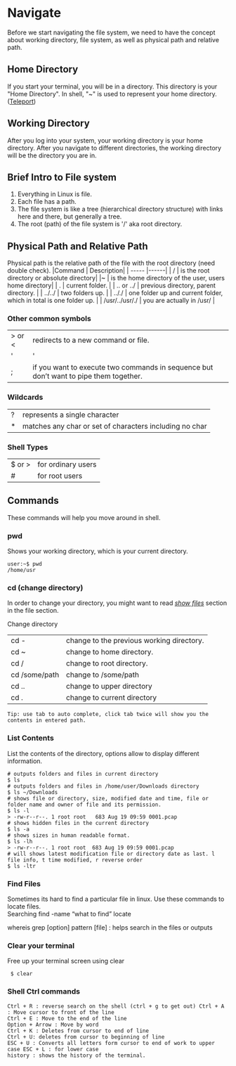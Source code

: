 # Navigate
Before we start navigating the file system, we need to have the concept about working directory, file system, as well as physical path and relative path.

## Home Directory
If you start your terminal, you will be in a directory. This directory is your "Home Directory". 
In shell, "~" is used to represent your home directory. 
([Teleport](http://www.linfo.org/home_directory.html))

## Working Directory
After you log into your system, your working directory is your home directory. 
After you navigate to different directories, the working directory will be the directory you are in.   

## Brief Intro to File system
1. Everything in Linux is file.
2. Each file has a path.
3. The file system is like a tree (hierarchical directory structure) with links here and there, but generally a tree.
4. The root (path) of the file system is '/' aka root directory.

## Physical Path and Relative Path
Physical path is the relative path of the file with the root directory (need double check).
|Command | Description|
| ----- |------|
| / | is the root directory or absolute directory|
|~ | is the home directory of the user, users home directory|
| . | current folder. |
| .. or ../ | previous directory, parent directory. |
| ../../ | two folders up. |
| .././ | one folder up and current folder, which in total is one folder up. |
| /usr/../usr/./ | you are actually in /usr/ |

### Other common symbols
| | |
|-|-|
| > or < | redirects to a new command or file. |
| '|' |is pipe to a new command. Output as input. |
| ; | if you want to execute two commands in sequence but don’t want to pipe them together.|

### Wildcards
| | |
|-|-|
| ? | represents a single character|
|* | matches any char or set of characters including no char |

### Shell Types
| | |
|-|-|
| $ or > |for ordinary users |
| # | for root users|

## Commands
These commands will help you move around in shell.
### pwd
Shows your working directory, which is your current directory.

```
user:~$ pwd
/home/usr
```

### cd (change directory)
In order to change your directory, you might want to read [_show files_](./navigate.md/#List-Contents) section in the file section.

Change directory

| | |
|-|-|
| cd - | change to the previous working directory. |
| cd ~ | change to home directory. |
| cd / | change to root directory. |
| cd /some/path | change to /some/path |
| cd .. | change to upper directory |
| cd . | change to current directory |


```
Tip: use tab to auto complete, click tab twice will show you the contents in entered path.
```

### List Contents
List the contents of the directory, options allow to display different information.

```
# outputs folders and files in current directory   
$ ls
# outputs folders and files in /home/user/Downloads directory  
$ ls ~/Downloads
# shows file or directory, size, modified date and time, file or folder name and owner of file and its permission. 
$ ls -l 
> -rw-r--r--. 1 root root   683 Aug 19 09:59 0001.pcap
# shows hidden files in the current directory 
$ ls -a 
# shows sizes in human readable format.
$ ls -lh 
> -rw-r--r--. 1 root root  683 Aug 19 09:59 0001.pcap
# will shows latest modification file or directory date as last. l file info, t time modified, r reverse order
$ ls -ltr
```

### Find Files
Sometimes its hard to find a particular file in linux. Use these commands to locate files.  
Searching
find <location> -name “what to find”
locate <search string>
whereis
grep [option] pattern [file] : helps search in the files or outputs


### Clear your terminal 
Free up your terminal screen using clear
```
 $ clear
```

### Shell Ctrl commands
```
Ctrl + R : reverse search on the shell (ctrl + g to get out) Ctrl + A : Move cursor to front of the line
Ctrl + E : Move to the end of the line
Option + Arrow : Move by word
Ctrl + K : Deletes from cursor to end of line
Ctrl + U: deletes from cursor to beginning of line
ESC + U : Converts all letters form cursor to end of work to upper case ESC + L : for lower case
history : shows the history of the terminal.
```


